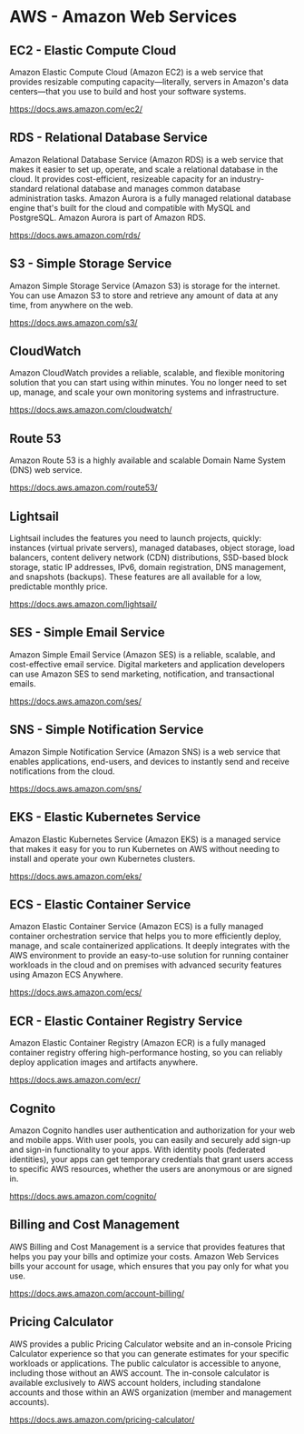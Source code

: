 # AWS - Amazon Web Services

## EC2 - Elastic Compute Cloud

Amazon Elastic Compute Cloud (Amazon EC2) is a web service that provides resizable computing capacity—literally, servers in Amazon's data centers—that you use to build and host your software systems.

https://docs.aws.amazon.com/ec2/


## RDS - Relational Database Service

Amazon Relational Database Service (Amazon RDS) is a web service that makes it easier to set up, operate, and scale a relational database in the cloud. It provides cost-efficient, resizeable capacity for an industry-standard relational database and manages common database administration tasks. Amazon Aurora is a fully managed relational database engine that's built for the cloud and compatible with MySQL and PostgreSQL. Amazon Aurora is part of Amazon RDS.

https://docs.aws.amazon.com/rds/


## S3 - Simple Storage Service

Amazon Simple Storage Service (Amazon S3) is storage for the internet. You can use Amazon S3 to store and retrieve any amount of data at any time, from anywhere on the web.

https://docs.aws.amazon.com/s3/

## CloudWatch

Amazon CloudWatch provides a reliable, scalable, and flexible monitoring solution that you can start using within minutes. You no longer need to set up, manage, and scale your own monitoring systems and infrastructure.

https://docs.aws.amazon.com/cloudwatch/


## Route 53

Amazon Route 53 is a highly available and scalable Domain Name System (DNS) web service.

https://docs.aws.amazon.com/route53/


## Lightsail

Lightsail includes the features you need to launch projects, quickly: instances (virtual private servers), managed databases, object storage, load balancers, content delivery network (CDN) distributions, SSD-based block storage, static IP addresses, IPv6, domain registration, DNS management, and snapshots (backups). These features are all available for a low, predictable monthly price.

https://docs.aws.amazon.com/lightsail/


## SES - Simple Email Service

Amazon Simple Email Service (Amazon SES) is a reliable, scalable, and cost-effective email service. Digital marketers and application developers can use Amazon SES to send marketing, notification, and transactional emails.

https://docs.aws.amazon.com/ses/


## SNS - Simple Notification Service

Amazon Simple Notification Service (Amazon SNS) is a web service that enables applications, end-users, and devices to instantly send and receive notifications from the cloud.

https://docs.aws.amazon.com/sns/


## EKS - Elastic Kubernetes Service

Amazon Elastic Kubernetes Service (Amazon EKS) is a managed service that makes it easy for you to run Kubernetes on AWS without needing to install and operate your own Kubernetes clusters.

https://docs.aws.amazon.com/eks/


## ECS - Elastic Container Service

Amazon Elastic Container Service (Amazon ECS) is a fully managed container orchestration service that helps you to more efficiently deploy, manage, and scale containerized applications. It deeply integrates with the AWS environment to provide an easy-to-use solution for running container workloads in the cloud and on premises with advanced security features using Amazon ECS Anywhere.

https://docs.aws.amazon.com/ecs/


## ECR - Elastic Container Registry Service

Amazon Elastic Container Registry (Amazon ECR) is a fully managed container registry offering high-performance hosting, so you can reliably deploy application images and artifacts anywhere.

https://docs.aws.amazon.com/ecr/

## Cognito

Amazon Cognito handles user authentication and authorization for your web and mobile apps. With user pools, you can easily and securely add sign-up and sign-in functionality to your apps. With identity pools (federated identities), your apps can get temporary credentials that grant users access to specific AWS resources, whether the users are anonymous or are signed in.

https://docs.aws.amazon.com/cognito/


## Billing and Cost Management

AWS Billing and Cost Management is a service that provides features that helps you pay your bills and optimize your costs. Amazon Web Services bills your account for usage, which ensures that you pay only for what you use.

https://docs.aws.amazon.com/account-billing/

## Pricing Calculator

AWS provides a public Pricing Calculator website and an in-console Pricing Calculator experience so that you can generate estimates for your specific workloads or applications. The public calculator is accessible to anyone, including those without an AWS account. The in-console calculator is available exclusively to AWS account holders, including standalone accounts and those within an AWS organization (member and management accounts).

https://docs.aws.amazon.com/pricing-calculator/

